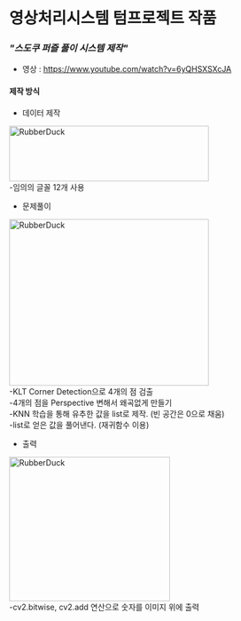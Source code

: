 # 영상처리시스템 텀프로젝트 작품

### *"스도쿠 퍼즐 풀이 시스템 제작"*

* 영상 : <https://www.youtube.com/watch?v=6yQHSXSXcJA>

#### 제작 방식
* 데이터 제작

<img src="https://user-images.githubusercontent.com/70309556/147243214-8949347f-5cdf-4ee0-8f21-c2adc2236cfc.png" width="360px" height="100px" title="px(픽셀) 크기 설정" alt="RubberDuck"></img><br/>
-임의의 글꼴 12개 사용

* 문제풀이

<img src="https://user-images.githubusercontent.com/70309556/147243624-7a9c3d1f-9f45-4b4b-b9ed-3c248b19b095.png" width="360px" height="300px" title="px(픽셀) 크기 설정" alt="RubberDuck"></img><br/>
-KLT Corner Detection으로 4개의 점 검출   
-4개의 점을 Perspective 변해서 왜곡없게 만들기   
-KNN 학습을 통해 유추한 값을 list로 제작. (빈 공간은 0으로 채움)   
-list로 얻은 값을 풀어낸다. (재귀함수 이용)

* 출력

<img src="https://user-images.githubusercontent.com/70309556/147244236-d5a4913c-dc7d-44ea-820e-80159eea6be0.png" width="290px" height="260px" title="px(픽셀) 크기 설정" alt="RubberDuck"></img><br/>
-cv2.bitwise, cv2.add 연산으로 숫자를 이미지 위에 출력
